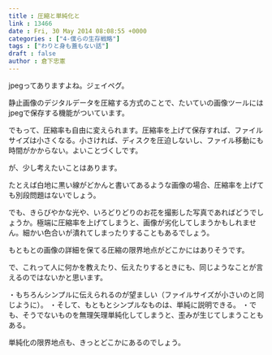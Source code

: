 ```yaml
---
title : 圧縮と単純化と
link : 13466
date : Fri, 30 May 2014 08:08:55 +0000
categories : ["4-僕らの生存戦略"]
tags : ["わりと身も蓋もない話"]
draft : false
author : 倉下忠憲
---
```


jpegってありますよね。ジェイペグ。

静止画像のデジタルデータを圧縮する方式のことで、たいていの画像ツールにはjpegで保存する機能がついています。

でもって、圧縮率も自由に変えられます。圧縮率を上げて保存すれば、ファイルサイズは小さくなる。小さければ、ディスクを圧迫しないし、ファイル移動にも時間がかからない。よいことづくしです。

が、少し考えたいことはあります。

たとえば白地に黒い線がどかんと書いてあるような画像の場合、圧縮率を上げても別段問題はないでしょう。

でも、きらびやかな光や、いろどりどりのお花を撮影した写真であればどうでしょうか。極端に圧縮率を上げてしまうと、画像が劣化してしまうかもしれません。細かい色合いが潰れてしまったりすることもあるでしょう。

もともとの画像の詳細を保てる圧縮の限界地点がどこかにはありそうです。

で、これって人に何かを教えたり、伝えたりするときにも、同じようなことが言えるのではないかと思います。

・もちろんシンプルに伝えられるのが望ましい（ファイルサイズが小さいのと同じように）。
・そして、もともとシンプルなものは、単純に説明できる。
・でも、そうでないものを無理矢理単純化してしまうと、歪みが生じてしまうこともある。

単純化の限界地点も、きっとどこかにあるのでしょう。
